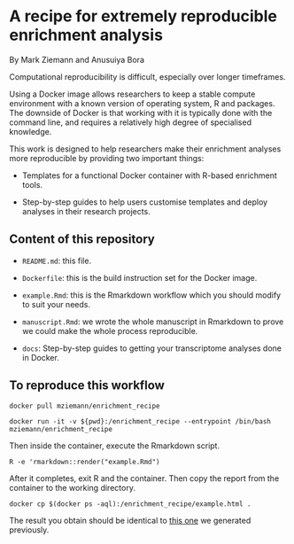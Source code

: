 # A recipe for extremely reproducible enrichment analysis

By Mark Ziemann and Anusuiya Bora

Computational reproducibility is difficult, especially over longer timeframes.

Using a Docker image allows researchers to keep a stable compute environment with
a known version of operating system, R and packages.
The downside of Docker is that working with it is typically done with the
command line, and requires a relatively high degree of specialised knowledge.

This work is designed to help researchers make their enrichment analyses more
reproducible by providing two important things:

* Templates for a functional Docker container with R-based enrichment tools.

* Step-by-step guides to help users customise templates and deploy analyses in their
research projects.

## Content of this repository

* `README.md`: this file.

* `Dockerfile`: this is the build instruction set for the Docker image. 

* `example.Rmd`: this is the Rmarkdown workflow which you should modify to suit
your needs.

* `manuscript.Rmd`: we wrote the whole manuscript in Rmarkdown to prove we could
make the whole process reproducible.

* `docs`: Step-by-step guides to getting your transcriptome analyses done in Docker.

## To reproduce this workflow

```
docker pull mziemann/enrichment_recipe

docker run -it -v ${pwd}:/enrichment_recipe --entrypoint /bin/bash mziemann/enrichment_recipe
```

Then inside the container, execute the Rmarkdown script.

```
R -e 'rmarkdown::render("example.Rmd")
```

After it completes, exit R and the container.
Then copy the report from the container to the working directory.

```
docker cp $(docker ps -aql):/enrichment_recipe/example.html .

```

The result you obtain should be identical to [this one](https://ziemann-lab.net/public/enrichment_recipe/example.html)
we generated previously.
